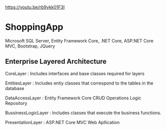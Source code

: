 https://youtu.be/rb9ykk01F3I

# ShoppingApp
Microsoft SQL Server, Entity Framework Core, .NET Core, ASP.NET Core MVC, Bootstrap, JQuery

## Enterprise Layered Architecture

CoreLayer : Includes interfaces and base classes required for layers

EntitiesLayer : Includes entiy classes that correspond to the tables in the database

DataAccessLayer : Entity Framework Core CRUD Operations Logic Repository

BussinessLogicLayer : Includes classes that execute the business functions.

PresentationLayer : ASP.NET Core MVC Web Apllication 
